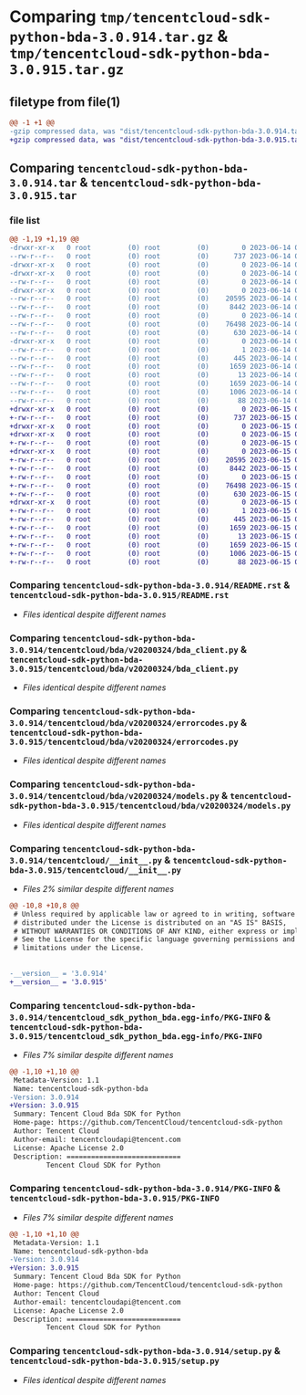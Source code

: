 # Comparing `tmp/tencentcloud-sdk-python-bda-3.0.914.tar.gz` & `tmp/tencentcloud-sdk-python-bda-3.0.915.tar.gz`

## filetype from file(1)

```diff
@@ -1 +1 @@
-gzip compressed data, was "dist/tencentcloud-sdk-python-bda-3.0.914.tar", last modified: Wed Jun 14 00:19:04 2023, max compression
+gzip compressed data, was "dist/tencentcloud-sdk-python-bda-3.0.915.tar", last modified: Thu Jun 15 00:18:18 2023, max compression
```

## Comparing `tencentcloud-sdk-python-bda-3.0.914.tar` & `tencentcloud-sdk-python-bda-3.0.915.tar`

### file list

```diff
@@ -1,19 +1,19 @@
-drwxr-xr-x   0 root         (0) root         (0)        0 2023-06-14 00:19:04.000000 tencentcloud-sdk-python-bda-3.0.914/
--rw-r--r--   0 root         (0) root         (0)      737 2023-06-14 00:19:03.000000 tencentcloud-sdk-python-bda-3.0.914/README.rst
-drwxr-xr-x   0 root         (0) root         (0)        0 2023-06-14 00:19:04.000000 tencentcloud-sdk-python-bda-3.0.914/tencentcloud/
-drwxr-xr-x   0 root         (0) root         (0)        0 2023-06-14 00:19:04.000000 tencentcloud-sdk-python-bda-3.0.914/tencentcloud/bda/
--rw-r--r--   0 root         (0) root         (0)        0 2023-06-14 00:19:03.000000 tencentcloud-sdk-python-bda-3.0.914/tencentcloud/bda/__init__.py
-drwxr-xr-x   0 root         (0) root         (0)        0 2023-06-14 00:19:04.000000 tencentcloud-sdk-python-bda-3.0.914/tencentcloud/bda/v20200324/
--rw-r--r--   0 root         (0) root         (0)    20595 2023-06-14 00:19:03.000000 tencentcloud-sdk-python-bda-3.0.914/tencentcloud/bda/v20200324/bda_client.py
--rw-r--r--   0 root         (0) root         (0)     8442 2023-06-14 00:19:03.000000 tencentcloud-sdk-python-bda-3.0.914/tencentcloud/bda/v20200324/errorcodes.py
--rw-r--r--   0 root         (0) root         (0)        0 2023-06-14 00:19:03.000000 tencentcloud-sdk-python-bda-3.0.914/tencentcloud/bda/v20200324/__init__.py
--rw-r--r--   0 root         (0) root         (0)    76498 2023-06-14 00:19:03.000000 tencentcloud-sdk-python-bda-3.0.914/tencentcloud/bda/v20200324/models.py
--rw-r--r--   0 root         (0) root         (0)      630 2023-06-14 00:19:03.000000 tencentcloud-sdk-python-bda-3.0.914/tencentcloud/__init__.py
-drwxr-xr-x   0 root         (0) root         (0)        0 2023-06-14 00:19:04.000000 tencentcloud-sdk-python-bda-3.0.914/tencentcloud_sdk_python_bda.egg-info/
--rw-r--r--   0 root         (0) root         (0)        1 2023-06-14 00:19:04.000000 tencentcloud-sdk-python-bda-3.0.914/tencentcloud_sdk_python_bda.egg-info/dependency_links.txt
--rw-r--r--   0 root         (0) root         (0)      445 2023-06-14 00:19:04.000000 tencentcloud-sdk-python-bda-3.0.914/tencentcloud_sdk_python_bda.egg-info/SOURCES.txt
--rw-r--r--   0 root         (0) root         (0)     1659 2023-06-14 00:19:04.000000 tencentcloud-sdk-python-bda-3.0.914/tencentcloud_sdk_python_bda.egg-info/PKG-INFO
--rw-r--r--   0 root         (0) root         (0)       13 2023-06-14 00:19:04.000000 tencentcloud-sdk-python-bda-3.0.914/tencentcloud_sdk_python_bda.egg-info/top_level.txt
--rw-r--r--   0 root         (0) root         (0)     1659 2023-06-14 00:19:04.000000 tencentcloud-sdk-python-bda-3.0.914/PKG-INFO
--rw-r--r--   0 root         (0) root         (0)     1006 2023-06-14 00:19:03.000000 tencentcloud-sdk-python-bda-3.0.914/setup.py
--rw-r--r--   0 root         (0) root         (0)       88 2023-06-14 00:19:04.000000 tencentcloud-sdk-python-bda-3.0.914/setup.cfg
+drwxr-xr-x   0 root         (0) root         (0)        0 2023-06-15 00:18:18.000000 tencentcloud-sdk-python-bda-3.0.915/
+-rw-r--r--   0 root         (0) root         (0)      737 2023-06-15 00:18:18.000000 tencentcloud-sdk-python-bda-3.0.915/README.rst
+drwxr-xr-x   0 root         (0) root         (0)        0 2023-06-15 00:18:18.000000 tencentcloud-sdk-python-bda-3.0.915/tencentcloud/
+drwxr-xr-x   0 root         (0) root         (0)        0 2023-06-15 00:18:18.000000 tencentcloud-sdk-python-bda-3.0.915/tencentcloud/bda/
+-rw-r--r--   0 root         (0) root         (0)        0 2023-06-15 00:18:18.000000 tencentcloud-sdk-python-bda-3.0.915/tencentcloud/bda/__init__.py
+drwxr-xr-x   0 root         (0) root         (0)        0 2023-06-15 00:18:18.000000 tencentcloud-sdk-python-bda-3.0.915/tencentcloud/bda/v20200324/
+-rw-r--r--   0 root         (0) root         (0)    20595 2023-06-15 00:18:18.000000 tencentcloud-sdk-python-bda-3.0.915/tencentcloud/bda/v20200324/bda_client.py
+-rw-r--r--   0 root         (0) root         (0)     8442 2023-06-15 00:18:18.000000 tencentcloud-sdk-python-bda-3.0.915/tencentcloud/bda/v20200324/errorcodes.py
+-rw-r--r--   0 root         (0) root         (0)        0 2023-06-15 00:18:18.000000 tencentcloud-sdk-python-bda-3.0.915/tencentcloud/bda/v20200324/__init__.py
+-rw-r--r--   0 root         (0) root         (0)    76498 2023-06-15 00:18:18.000000 tencentcloud-sdk-python-bda-3.0.915/tencentcloud/bda/v20200324/models.py
+-rw-r--r--   0 root         (0) root         (0)      630 2023-06-15 00:18:18.000000 tencentcloud-sdk-python-bda-3.0.915/tencentcloud/__init__.py
+drwxr-xr-x   0 root         (0) root         (0)        0 2023-06-15 00:18:18.000000 tencentcloud-sdk-python-bda-3.0.915/tencentcloud_sdk_python_bda.egg-info/
+-rw-r--r--   0 root         (0) root         (0)        1 2023-06-15 00:18:18.000000 tencentcloud-sdk-python-bda-3.0.915/tencentcloud_sdk_python_bda.egg-info/dependency_links.txt
+-rw-r--r--   0 root         (0) root         (0)      445 2023-06-15 00:18:18.000000 tencentcloud-sdk-python-bda-3.0.915/tencentcloud_sdk_python_bda.egg-info/SOURCES.txt
+-rw-r--r--   0 root         (0) root         (0)     1659 2023-06-15 00:18:18.000000 tencentcloud-sdk-python-bda-3.0.915/tencentcloud_sdk_python_bda.egg-info/PKG-INFO
+-rw-r--r--   0 root         (0) root         (0)       13 2023-06-15 00:18:18.000000 tencentcloud-sdk-python-bda-3.0.915/tencentcloud_sdk_python_bda.egg-info/top_level.txt
+-rw-r--r--   0 root         (0) root         (0)     1659 2023-06-15 00:18:18.000000 tencentcloud-sdk-python-bda-3.0.915/PKG-INFO
+-rw-r--r--   0 root         (0) root         (0)     1006 2023-06-15 00:18:18.000000 tencentcloud-sdk-python-bda-3.0.915/setup.py
+-rw-r--r--   0 root         (0) root         (0)       88 2023-06-15 00:18:18.000000 tencentcloud-sdk-python-bda-3.0.915/setup.cfg
```

### Comparing `tencentcloud-sdk-python-bda-3.0.914/README.rst` & `tencentcloud-sdk-python-bda-3.0.915/README.rst`

 * *Files identical despite different names*

### Comparing `tencentcloud-sdk-python-bda-3.0.914/tencentcloud/bda/v20200324/bda_client.py` & `tencentcloud-sdk-python-bda-3.0.915/tencentcloud/bda/v20200324/bda_client.py`

 * *Files identical despite different names*

### Comparing `tencentcloud-sdk-python-bda-3.0.914/tencentcloud/bda/v20200324/errorcodes.py` & `tencentcloud-sdk-python-bda-3.0.915/tencentcloud/bda/v20200324/errorcodes.py`

 * *Files identical despite different names*

### Comparing `tencentcloud-sdk-python-bda-3.0.914/tencentcloud/bda/v20200324/models.py` & `tencentcloud-sdk-python-bda-3.0.915/tencentcloud/bda/v20200324/models.py`

 * *Files identical despite different names*

### Comparing `tencentcloud-sdk-python-bda-3.0.914/tencentcloud/__init__.py` & `tencentcloud-sdk-python-bda-3.0.915/tencentcloud/__init__.py`

 * *Files 2% similar despite different names*

```diff
@@ -10,8 +10,8 @@
 # Unless required by applicable law or agreed to in writing, software
 # distributed under the License is distributed on an "AS IS" BASIS,
 # WITHOUT WARRANTIES OR CONDITIONS OF ANY KIND, either express or implied.
 # See the License for the specific language governing permissions and
 # limitations under the License.
 
 
-__version__ = '3.0.914'
+__version__ = '3.0.915'
```

### Comparing `tencentcloud-sdk-python-bda-3.0.914/tencentcloud_sdk_python_bda.egg-info/PKG-INFO` & `tencentcloud-sdk-python-bda-3.0.915/tencentcloud_sdk_python_bda.egg-info/PKG-INFO`

 * *Files 7% similar despite different names*

```diff
@@ -1,10 +1,10 @@
 Metadata-Version: 1.1
 Name: tencentcloud-sdk-python-bda
-Version: 3.0.914
+Version: 3.0.915
 Summary: Tencent Cloud Bda SDK for Python
 Home-page: https://github.com/TencentCloud/tencentcloud-sdk-python
 Author: Tencent Cloud
 Author-email: tencentcloudapi@tencent.com
 License: Apache License 2.0
 Description: ============================
         Tencent Cloud SDK for Python
```

### Comparing `tencentcloud-sdk-python-bda-3.0.914/PKG-INFO` & `tencentcloud-sdk-python-bda-3.0.915/PKG-INFO`

 * *Files 7% similar despite different names*

```diff
@@ -1,10 +1,10 @@
 Metadata-Version: 1.1
 Name: tencentcloud-sdk-python-bda
-Version: 3.0.914
+Version: 3.0.915
 Summary: Tencent Cloud Bda SDK for Python
 Home-page: https://github.com/TencentCloud/tencentcloud-sdk-python
 Author: Tencent Cloud
 Author-email: tencentcloudapi@tencent.com
 License: Apache License 2.0
 Description: ============================
         Tencent Cloud SDK for Python
```

### Comparing `tencentcloud-sdk-python-bda-3.0.914/setup.py` & `tencentcloud-sdk-python-bda-3.0.915/setup.py`

 * *Files identical despite different names*


